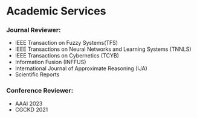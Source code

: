 # <i class="fas fa-atom fa-spin"></i> Academic Services

### Journal Reviewer:
<ul style="line-height: 120%">
<li> IEEE Transaction on Fuzzy Systems(TFS)</li>
<li> IEEE Transactions on Neural Networks and Learning Systems (TNNLS)</li>
<li> IEEE Transactions on Cybernetics (TCYB)</li>
<li> Information Fusion (INFFUS)</li>
<li> International Journal of Approximate Reasoning (IJA)</li>
<li>  Scientific Reports </li>
</ul>

### Conference Reviewer:
<ul style="line-height: 120%">
<li> AAAI 2023</li>
<li> CGCKD 2021</li>
</ul>

